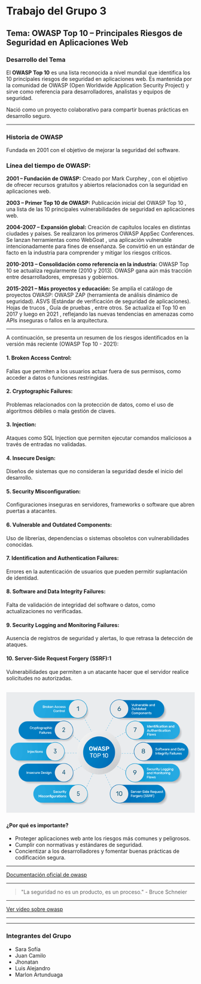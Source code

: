 # Trabajo del Grupo 3



## Tema: OWASP Top 10 – Principales Riesgos de Seguridad en Aplicaciones Web

### Desarrollo del Tema

El **OWASP Top 10** es una lista reconocida a nivel mundial que identifica los 10 principales riesgos de seguridad en aplicaciones web. Es mantenida por la comunidad de OWASP (Open Worldwide Application Security Project) y sirve como referencia para desarrolladores, analistas y equipos de seguridad.

Nació como un proyecto colaborativo para compartir buenas prácticas en desarrollo seguro.

---
### Historia de OWASP

Fundada en 2001 con el objetivo de mejorar la seguridad del software.

### **Línea del tiempo de OWASP:**

**2001 – Fundación de OWASP:**
Creado por Mark Curphey , con el objetivo de ofrecer recursos gratuitos y abiertos relacionados con la seguridad en aplicaciones web.

**2003 – Primer Top 10 de OWASP:**
Publicación inicial del OWASP Top 10 , una lista de las 10 principales vulnerabilidades de seguridad en aplicaciones web.

**2004-2007 – Expansión global:**
Creación de capítulos locales en distintas ciudades y países.
Se realizaron los primeros OWASP AppSec Conferences.
Se lanzan herramientas como WebGoat , una aplicación vulnerable intencionadamente para fines de enseñanza.
Se convirtió en un estándar de facto en la industria para comprender y mitigar los riesgos críticos.

**2010-2013 – Consolidación como referencia en la industria:**
OWASP Top 10 se actualiza regularmente (2010 y 2013).
OWASP gana aún más tracción entre desarrolladores, empresas y gobiernos.

**2015-2021 – Más proyectos y educación:**
Se amplía el catálogo de proyectos OWASP:
OWASP ZAP (herramienta de análisis dinámico de seguridad).
ASVS (Estándar de verificación de seguridad de aplicaciones).
Hojas de trucos , Guía de pruebas , entre otros.
Se actualiza el Top 10 en 2017 y luego en 2021 , reflejando las nuevas tendencias en amenazas como APIs inseguras o fallos en la arquitectura.

---
A continuación, se presenta un resumen de los riesgos identificados en la versión más reciente (OWASP Top 10 - 2021):

#### 1. **Broken Access Control:**
Fallas que permiten a los usuarios actuar fuera de sus permisos, como acceder a datos o funciones restringidas.

#### 2. **Cryptographic Failures:**
Problemas relacionados con la protección de datos, como el uso de algoritmos débiles o mala gestión de claves.

#### 3. **Injection:**
Ataques como SQL Injection que permiten ejecutar comandos maliciosos a través de entradas no validadas.

#### 4. **Insecure Design:**
Diseños de sistemas que no consideran la seguridad desde el inicio del desarrollo.

#### 5. **Security Misconfiguration:**
Configuraciones inseguras en servidores, frameworks o software que abren puertas a atacantes.

#### 6. **Vulnerable and Outdated Components:**
Uso de librerías, dependencias o sistemas obsoletos con vulnerabilidades conocidas.

#### 7. **Identification and Authentication Failures:**
Errores en la autenticación de usuarios que pueden permitir suplantación de identidad.

#### 8. **Software and Data Integrity Failures:**
Falta de validación de integridad del software o datos, como actualizaciones no verificadas.

#### 9. **Security Logging and Monitoring Failures:**
Ausencia de registros de seguridad y alertas, lo que retrasa la detección de ataques.

#### 10. **Server-Side Request Forgery (SSRF):1**
Vulnerabilidades que permiten a un atacante hacer que el servidor realice solicitudes no autorizadas.

![Diagrama DevSecOps](owaspTOP10.png)
---

#### ¿Por qué es importante?

- Proteger aplicaciones web ante los riesgos más comunes y peligrosos.
- Cumplir con normativas y estándares de seguridad.
- Concientizar a los desarrolladores y fomentar buenas prácticas de codificación segura.

---

[Documentación oficial de owasp](https://owasp.org/www-project-devsecops-guideline/)

---
> "La seguridad no es un producto, es un proceso." - Bruce Schneier
---

[Ver video sobre owasp](https://www.youtube.com/watch?v=vf9Waxh3I04)

----



---

### Integrantes del Grupo

- Sara Sofía  
- Juan Camilo  
- Jhonatan  
- Luis Alejandro  
- Marlon Artunduaga
